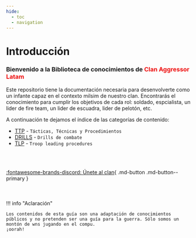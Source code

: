```yaml
---
hide:
  - toc
  - navigation
---
```

# Introducción
<h3>Bienvenido a la Biblioteca de conocimientos de <span style="color: #EE0F0F;">Clan Aggressor Latam</span></h3>
Este repositorio tiene la documentación necesaria para desenvolverte como un infante capaz en el contexto milsim de nuestro clan. Encontrarás el conocimiento para cumplir los objetivos de cada rol: soldado, espcialista, un lider de fire team, un lider de escuadra, lider de pelotón, etc.

A continuación te dejamos el índice de las categorías de contenido:

- [TTP](ttp/) - `Tácticas, Técnicas y Procedimientos`
- [DRILLS](drills/) - `Drills de combate`
- [TLP](tlp/) - `Troop leading procedures`
<br>
<br>

[:fontawesome-brands-discord: Únete al clan](https://discord.gg/sYUM6NQ4yN){ .md-button .md-button--primary }
<br>
<br>
<br>
<br>
!!! info "Aclaración"

    Los contenidos de esta guía son una adaptación de conocimientos públicos y no pretenden ser una guía para la guerra. Sólo somos un montón de wns jugando en el compu.
    ¡oorah!